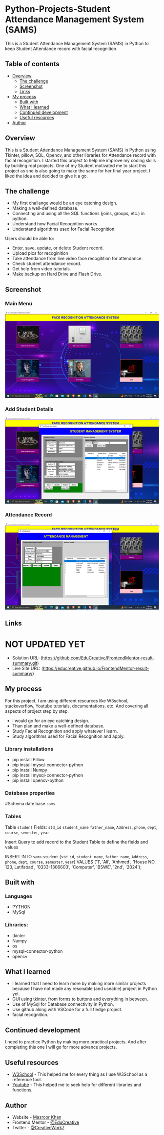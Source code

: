# Python-Projects-Student Attendance Management System (SAMS)

This is a Student Attendance Management System (SAMS) in Python to keep Student Attendance record with facial recognition.

## Table of contents

- [Overview](#overview)
  - [The challenge](#the-challenge)
  - [Screenshot](#screenshot)
  - [Links](#links)
- [My process](#my-process)
  - [Built with](#built-with)
  - [What I learned](#what-i-learned)
  - [Continued development](#continued-development)
  - [Useful resources](#useful-resources)
- [Author](#author)

## Overview
This is a Student Attendance Management System (SAMS) in Python using Tkinter, pillow, SQL, Opencv, and other libraries for Attendance record with facial recognition. I started this project to help me improve my coding skills by building real projects. One of my Student motivated me to start this project as she is also going to make the same for her final year project. I liked the idea and decided to give it a go. 


## The challenge

- My first challange would be an eye catching design.
- Making a well-defined database.
- Connecting and using all the SQL functions (joins, groups, etc.) in python.
- Understand how Facial Recognition works.
- Understand algorithms used for Facial Recognition.


Users should be able to:

- Enter, save, update, or delete Student record.
- Upload pics for recoginition
- Take attendance from live video face recogitition for attendance.
- Check student attendance record.
- Get help from video tutorials.
- Make backup on Hard Drive and Flash Drive. 

## Screenshot
### Main Menu
![Screenshot (1)](https://github.com/EduCreative/Python-Projects-SAMS/blob/main/images/Screenshot1.png)
### Add Student Details
![Screenshot (1)](https://github.com/EduCreative/Python-Projects-SAMS/blob/main/images/Screenshot2.png)
### Attendance Record
![Screenshot (1)](https://github.com/EduCreative/Python-Projects-SAMS/blob/main/images/Screenshot3.png)


## Links
# NOT UPDATED YET
- Solution URL: (https://github.com/EduCreative/FrontendMentor-result-summary.git)
- Live Site URL: (https://educreative.github.io/FrontendMentor-result-summary/)

## My process
For this project, I am using different resources like W3school, stackoverflow, Youtube tutorials, documentations, etc. And covering all aspects of project step by step.
- I would go for an eye catching design.
- Than plan and make a well-defined database.
- Study Facial Recognition and apply whatever I learn.
- Study algorithms used for Facial Recognition and apply.

### Library installations
- pip install Pillow
- pip install mysql-connector-python
- pip install Numpy
- pip install mysql-connector-python
- pip install opencv-python


### Database properties

#Schema
date base   `sams`

### Tables
Table       `student`
Fields:
`std_id`
`student_name`
`father_name`, 
`Address`, 
`phone`, 
`dept`, 
`course`, 
`semester`, 
`year`

 Insert Query to add record to the Student Table to define the fields and values

INSERT INTO `sams`.`student` (`std_id`, `student_name`, `father_name`, `Address`, `phone`, `dept`, `course`, `semester`, `year`) VALUES ('1', 'Ali', 'Ahhmed', 'House NO. 123, Latifabad', '0333-1306603', 'Computer', 'BSWE', '2nd', '2024');

## Built with
### Languages
- PYTHON
- MySql
  
### Libraries:
- tkinter
- Numpy
- os
- mysql-connector-python
- opencv 

## What I learned

- I learned that I need to learn more by making more similar projects because I have not made any resonable (and useable) project in Python yet.
- GUI using tkinter, from forms to buttons and everything in between.
- Use of MySql for Database connectivity in Python.
- Use github along with VSCode for a full fledge project.
- facial recognition.

## Continued development

I need to practice Python by making more practical projects. And after completing this one I will go for more advance projects.

## Useful resources

- [W3School](https://www.w3school.com) - This helped me for every thing as I use W3School as a reference tool.
- [Youtube](https://www.youtube.com) - This helped me to seek help for different libraries and functions.


## Author

- Website - [Masroor Khan](https://educreative.github.io/)
- Frontend Mentor - [@EduCreative](https://www.frontendmentor.io/profile/EduCreative)
- Twitter - [@CreativeWork7](https://www.twitter.com/CreativeWork7)
